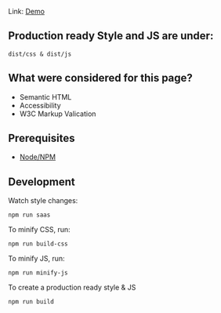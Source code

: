 Link: [Demo](https://bhargavbhandari90.github.io/frontendworks/landing-page-1/)

## Production ready Style and JS are under:

	dist/css & dist/js

## What were considered for this page?

- Semantic HTML
- Accessibility
- W3C Markup Valication

## Prerequisites
- [Node/NPM](https://nodejs.org/en/download/)

## Development

Watch style changes:

	npm run saas

To minify CSS, run:

	npm run build-css

To minify JS, run:

	npm run minify-js

To create a production ready style & JS

	npm run build
